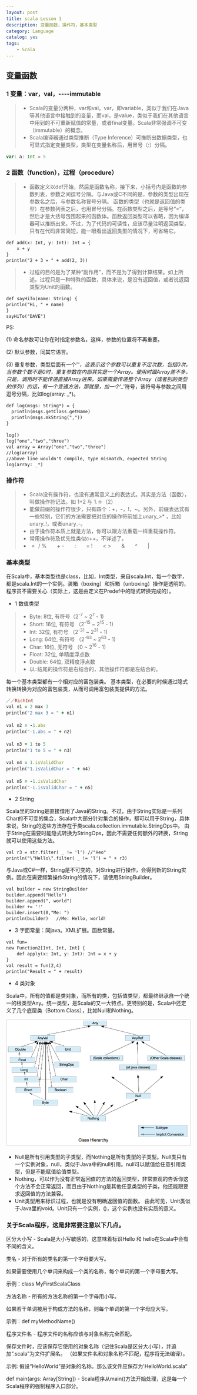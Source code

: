 ```yaml
---
layout: post
title: scala Lesson 1
description: 变量函数，操作符，基本类型
category: Language
catalog: yes
tags:
    - Scala
---
```

## 变量函数

### 1 变量：var，val，----immutable

>* Scala的变量分两种，var和val。var，即variable，类似于我们在Java等其他语言中接触到的变量，而val，是value，类似于我们在其他语言中用到的不可重新赋值的常量，或者final变量。Scala非常强调不可变（immutable）的概念。
>* Scala编译器通过类型推断（Type Inference）可推断出数据类型，也可显式指定变量类型，类型在变量名称后，用冒号（:）分隔。

~~~scala
var: a: Int = 5
~~~

### 2 函数（function），过程（procedure）

>* 函数定义以def开始，然后是函数名称，接下来，小括号内是函数的参数列表，参数之间逗号分隔。与Java或C不同的是，参数的类型出现在参数名之后，与参数名称冒号分隔。 函数的类型（也就是返回值的类型）在参数列表之后，也用冒号分隔。在函数类型之后，是等号“=”，然后才是大括号包围起来的函数体。函数返回类型可以省略，因为编译器可以推断出来。不过，为了代码的可读性，应该尽量注明返回类型，只有在代码非常简短，能一眼看出返回类型的情况下，可省略它。

~~~
def add(x: Int, y: Int): Int = {
    x + y
}
println("2 + 3 = " + add(2, 3))
~~~
>* 过程的目的是为了某种“副作用”，而不是为了得到计算结果。如上所述，过程只是一种特殊的函数，具体来说，是没有返回值，或者说返回类型为Unit的函数。

~~~
def sayHiTo(name: String) {
println("Hi, " + name)
}
sayHiTo("DAVE")
~~~

PS:

(1) 命名参数可让你在时指定参数名，这样，参数的位置将不再重要。

(2) 默认参数，同其它语言。

(3) 重复参数，类型后面有一个'*'，这表示这个参数可以重复不定次数，包括0次。当参数个数不是0时，重复参数在内部其实是一个Array。使用时跟Array差不多，只是，调用时不能传递直接Array进来。如果需要传递整个Array（或者别的类型的序列）的话，有一个变通方法，那就是，加一个'_*'符号，该符号与参数之间用逗号分隔，比如log(array: _*)。

~~~
def log(msgs: String*) = {
  println(msgs.getClass.getName)
  println(msgs.mkString(","))
}

log()
log("one","two","three")
val array = Array("one","two","three")
//log(array)
//above line wouldn't compile, type mismatch, expected String
log(array: _*)
~~~

### 操作符

>* Scala没有操作符，也没有通常意义上的表达式。其实是方法（函数），叫做操作符记法。如 1+2 与 1.＋（2）
>* 能做前缀的操作符很少，只有四个：+，-，!，~。另外，前缀表达式有一些特别，它们的方法需要把对应的操作符前加上unary_>* ，比如unary_!，或者unary_-。
>* 由于操作符本质上就是方法，你可以跟方法重载一样重载操作符。
>* 常用操作符及优先性类似c++，不详述了。
>* * / %　　+ -　　:　　= !　　< >　　&　　^　　|

### 基本类型

在Scala中，基本类型也是class，比如，Int类型，来自scala.Int，每一个数字，都是scala.Int的一个实例。装箱（boxing）和拆箱（unboxing）操作是透明的，程序员不需要关心（实际上，这是由定义在Predef中的隐式转换完成的）。

* 1 数值类型

> * Byte: 8位, 有符号（2<sup>-7</sup> ~ 2<sup>7</sup> - 1)
> * Short: 16位, 有符号 （2<sup>-15</sup> ~ 2<sup>15</sup> - 1)
> * Int: 32位, 有符号 （2<sup>-31</sup> ~ 2<sup>31</sup> - 1)
> * Long: 64位, 有符号 （2<sup>-63</sup> ~ 2<sup>63</sup> - 1)
> * Char: 16位, 无符号 （0 ~ 2<sup>16</sup> - 1)
> * Float: 32位, 单精度浮点数
> * Double: 64位, 双精度浮点数
>* 以`:`结尾的操作符是右结合的，其他操作符都是左结合的。

每一个基本类型都有一个相对应的富包装类。 基本类型，在必要的时候通过隐式转换转换为对应的富包装类，从而可调用富包装类提供的方法。

~~~ ruby
／／RichInt
val n1 = 2 max 3
println("2 max 3 = " + n1)

val n2 = -1.abs
println("-1.abs = " + n2)

val n3 = 1 to 5
println("1 to 5 = " + n3)

val n4 = 1.isValidChar
println("1.isValidChar = " + n4)

val n5 = -1.isValidChar
println("-1.isValidChar = " + n5)
~~~

* 2 String

Scala里的String是直接借用了Java的String。不过，由于String实际是一系列Char的不可变的集合，Scala中大部分针对集合的操作，都可以用于String，具体来说，String的这些方法存在于类scala.collection.immutable.StringOps中。 由于String在需要时能隐式转换为StringOps，因此不需要任何额外的转换，String就可以使用这些方法。

```
val r3 = str.filter( _ != 'l') //"Heo"
println("\"Hello\".filter( _ != 'l') = " + r3)
```
与Java或C#一样，String是不可变的，对String进行操作，会得到新的String实例。因此在需要频繁操作String的情况下，请使用StringBuilder。

~~~
val builder = new StringBuilder
builder.append("Hello")
builder.append(", world")
builder += '!'
builder.insert(0,"Me: ")
println(builder)   //Me: Hello, world!
~~~

* 3 字面常量：同java。XML扩展。函数常量。

~~~
val fun=
new Function2[Int, Int, Int] {
    def apply(x: Int, y: Int): Int = x + y
}
val result = fun(2,4)
println("Result = " + result)
~~~

* 4 类对象

Scala中，所有的值都是类对象，而所有的类，包括值类型，都最终继承自一个统一的根类型Any。统一类型，是Scala的又一大特点。更特别的是，Scala中还定义了几个底层类（Bottom Class），比如Null和Nothing。

![](/images/scala/anyclass.png)

* Null是所有引用类型的子类型，而Nothing是所有类型的子类型。Null类只有一个实例对象，null，类似于Java中的null引用。null可以赋值给任意引用类型，但是不能赋值给值类型。
* Nothing，可以作为没有正常返回值的方法的返回类型，非常直观的告诉你这个方法不会正常返回，而且由于Nothing是其他任意类型的子类，他还能跟要求返回值的方法兼容。
* Unit类型用来标识过程，也就是没有明确返回值的函数。 由此可见，Unit类似于Java里的void。Unit只有一个实例，()，这个实例也没有实质的意义。

### 关于Scala程序，这是非常要注意以下几点。

区分大小写 -  Scala是大小写敏感的，这意味着标识Hello 和 hello在Scala中会有不同的含义。

类名 - 对于所有的类名的第一个字母要大写。

如果需要使用几个单词来构成一个类的名称，每个单词的第一个字母要大写。

示例：class MyFirstScalaClass

方法名称 - 所有的方法名称的第一个字母用小写。

如果若干单词被用于构成方法的名称，则每个单词的第一个字母应大写。

示例：def myMethodName()

程序文件名 - 程序文件的名称应该与对象名称完全匹配。

保存文件时，应该保存它使用的对象名称（记住Scala是区分大小写），并追加“.scala”为文件扩展名。 （如果文件名和对象名称不匹配，程序将无法编译）。

示例: 假设“HelloWorld”是对象的名称。那么该文件应保存为'HelloWorld.scala“

def main(args: Array[String]) - Scala程序从main()方法开始处理，这是每一个Scala程序的强制程序入口部分。
